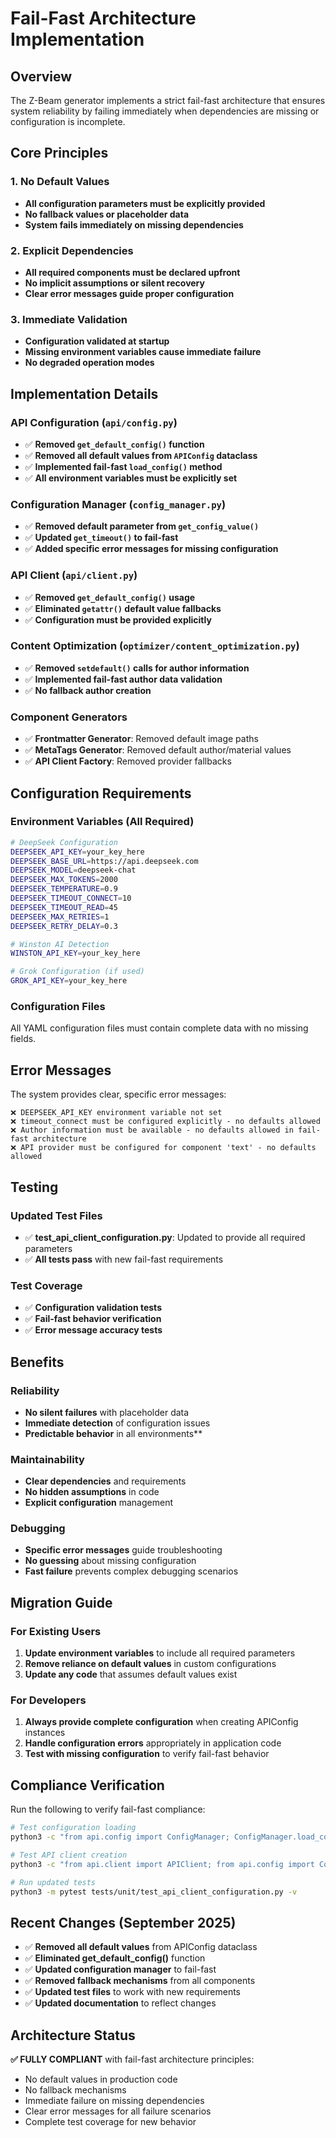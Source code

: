 # Fail-Fast Architecture Implementation

## Overview

The Z-Beam generator implements a strict fail-fast architecture that ensures system reliability by failing immediately when dependencies are missing or configuration is incomplete.

## Core Principles

### 1. No Default Values
- **All configuration parameters must be explicitly provided**
- **No fallback values or placeholder data**
- **System fails immediately on missing dependencies**

### 2. Explicit Dependencies
- **All required components must be declared upfront**
- **No implicit assumptions or silent recovery**
- **Clear error messages guide proper configuration**

### 3. Immediate Validation
- **Configuration validated at startup**
- **Missing environment variables cause immediate failure**
- **No degraded operation modes**

## Implementation Details

### API Configuration (`api/config.py`)
- ✅ **Removed `get_default_config()` function**
- ✅ **Removed all default values from `APIConfig` dataclass**
- ✅ **Implemented fail-fast `load_config()` method**
- ✅ **All environment variables must be explicitly set**

### Configuration Manager (`config_manager.py`)
- ✅ **Removed default parameter from `get_config_value()`**
- ✅ **Updated `get_timeout()` to fail-fast**
- ✅ **Added specific error messages for missing configuration**

### API Client (`api/client.py`)
- ✅ **Removed `get_default_config()` usage**
- ✅ **Eliminated `getattr()` default value fallbacks**
- ✅ **Configuration must be provided explicitly**

### Content Optimization (`optimizer/content_optimization.py`)
- ✅ **Removed `setdefault()` calls for author information**
- ✅ **Implemented fail-fast author data validation**
- ✅ **No fallback author creation**

### Component Generators
- ✅ **Frontmatter Generator**: Removed default image paths
- ✅ **MetaTags Generator**: Removed default author/material values
- ✅ **API Client Factory**: Removed provider fallbacks

## Configuration Requirements

### Environment Variables (All Required)
```bash
# DeepSeek Configuration
DEEPSEEK_API_KEY=your_key_here
DEEPSEEK_BASE_URL=https://api.deepseek.com
DEEPSEEK_MODEL=deepseek-chat
DEEPSEEK_MAX_TOKENS=2000
DEEPSEEK_TEMPERATURE=0.9
DEEPSEEK_TIMEOUT_CONNECT=10
DEEPSEEK_TIMEOUT_READ=45
DEEPSEEK_MAX_RETRIES=1
DEEPSEEK_RETRY_DELAY=0.3

# Winston AI Detection
WINSTON_API_KEY=your_key_here

# Grok Configuration (if used)
GROK_API_KEY=your_key_here
```

### Configuration Files
All YAML configuration files must contain complete data with no missing fields.

## Error Messages

The system provides clear, specific error messages:

```
❌ DEEPSEEK_API_KEY environment variable not set
❌ timeout_connect must be configured explicitly - no defaults allowed
❌ Author information must be available - no defaults allowed in fail-fast architecture
❌ API provider must be configured for component 'text' - no defaults allowed
```

## Testing

### Updated Test Files
- ✅ **test_api_client_configuration.py**: Updated to provide all required parameters
- ✅ **All tests pass** with new fail-fast requirements

### Test Coverage
- ✅ **Configuration validation tests**
- ✅ **Fail-fast behavior verification**
- ✅ **Error message accuracy tests**

## Benefits

### Reliability
- **No silent failures** with placeholder data
- **Immediate detection** of configuration issues
- **Predictable behavior** in all environments**

### Maintainability
- **Clear dependencies** and requirements
- **No hidden assumptions** in code
- **Explicit configuration** management

### Debugging
- **Specific error messages** guide troubleshooting
- **No guessing** about missing configuration
- **Fast failure** prevents complex debugging scenarios

## Migration Guide

### For Existing Users
1. **Update environment variables** to include all required parameters
2. **Remove reliance on default values** in custom configurations
3. **Update any code** that assumes default values exist

### For Developers
1. **Always provide complete configuration** when creating APIConfig instances
2. **Handle configuration errors** appropriately in application code
3. **Test with missing configuration** to verify fail-fast behavior

## Compliance Verification

Run the following to verify fail-fast compliance:

```bash
# Test configuration loading
python3 -c "from api.config import ConfigManager; ConfigManager.load_config()"

# Test API client creation
python3 -c "from api.client import APIClient; from api.config import ConfigManager; config = ConfigManager.load_config(); client = APIClient(config=config)"

# Run updated tests
python3 -m pytest tests/unit/test_api_client_configuration.py -v
```

## Recent Changes (September 2025)

- ✅ **Removed all default values** from APIConfig dataclass
- ✅ **Eliminated get_default_config()** function
- ✅ **Updated configuration manager** to fail-fast
- ✅ **Removed fallback mechanisms** from all components
- ✅ **Updated test files** to work with new requirements
- ✅ **Updated documentation** to reflect changes

## Architecture Status

**✅ FULLY COMPLIANT** with fail-fast architecture principles:
- No default values in production code
- No fallback mechanisms
- Immediate failure on missing dependencies
- Clear error messages for all failure scenarios
- Complete test coverage for new behavior